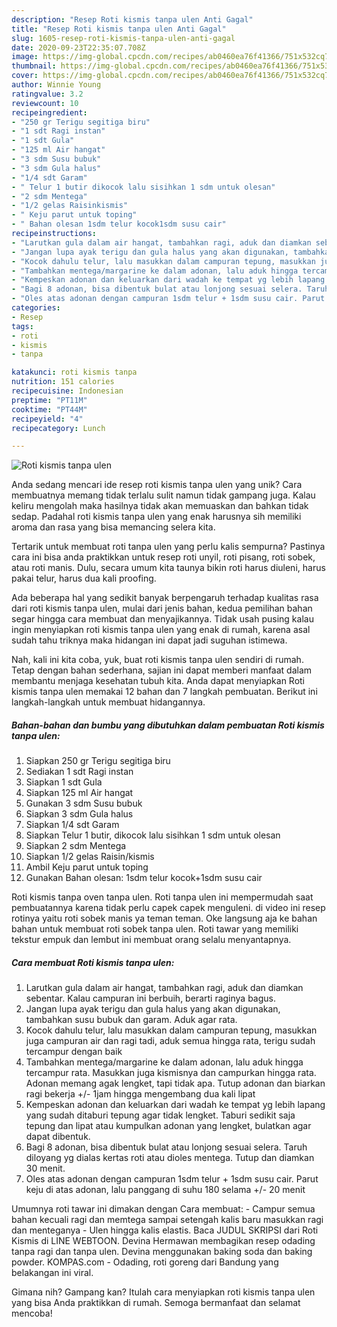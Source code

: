 ```yaml
---
description: "Resep Roti kismis tanpa ulen Anti Gagal"
title: "Resep Roti kismis tanpa ulen Anti Gagal"
slug: 1605-resep-roti-kismis-tanpa-ulen-anti-gagal
date: 2020-09-23T22:35:07.708Z
image: https://img-global.cpcdn.com/recipes/ab0460ea76f41366/751x532cq70/roti-kismis-tanpa-ulen-foto-resep-utama.jpg
thumbnail: https://img-global.cpcdn.com/recipes/ab0460ea76f41366/751x532cq70/roti-kismis-tanpa-ulen-foto-resep-utama.jpg
cover: https://img-global.cpcdn.com/recipes/ab0460ea76f41366/751x532cq70/roti-kismis-tanpa-ulen-foto-resep-utama.jpg
author: Winnie Young
ratingvalue: 3.2
reviewcount: 10
recipeingredient:
- "250 gr Terigu segitiga biru"
- "1 sdt Ragi instan"
- "1 sdt Gula"
- "125 ml Air hangat"
- "3 sdm Susu bubuk"
- "3 sdm Gula halus"
- "1/4 sdt Garam"
- " Telur 1 butir dikocok lalu sisihkan 1 sdm untuk olesan"
- "2 sdm Mentega"
- "1/2 gelas Raisinkismis"
- " Keju parut untuk toping"
- " Bahan olesan 1sdm telur kocok1sdm susu cair"
recipeinstructions:
- "Larutkan gula dalam air hangat, tambahkan ragi, aduk dan diamkan sebentar. Kalau campuran ini berbuih, berarti raginya bagus."
- "Jangan lupa ayak terigu dan gula halus yang akan digunakan, tambahkan susu bubuk dan garam. Aduk agar rata."
- "Kocok dahulu telur, lalu masukkan dalam campuran tepung, masukkan juga campuran air dan ragi tadi, aduk semua hingga rata, terigu sudah tercampur dengan baik"
- "Tambahkan mentega/margarine ke dalam adonan, lalu aduk hingga tercampur rata. Masukkan juga kismisnya dan campurkan hingga rata. Adonan memang agak lengket, tapi tidak apa. Tutup adonan dan biarkan ragi bekerja +/- 1jam hingga mengembang dua kali lipat"
- "Kempeskan adonan dan keluarkan dari wadah ke tempat yg lebih lapang yang sudah ditaburi tepung agar tidak lengket. Taburi sedikit saja tepung dan lipat atau kumpulkan adonan yang lengket, bulatkan agar dapat dibentuk."
- "Bagi 8 adonan, bisa dibentuk bulat atau lonjong sesuai selera. Taruh diloyang yg dialas kertas roti atau dioles mentega. Tutup dan diamkan 30 menit."
- "Oles atas adonan dengan campuran 1sdm telur + 1sdm susu cair. Parut keju di atas adonan, lalu panggang di suhu 180 selama +/- 20 menit"
categories:
- Resep
tags:
- roti
- kismis
- tanpa

katakunci: roti kismis tanpa 
nutrition: 151 calories
recipecuisine: Indonesian
preptime: "PT11M"
cooktime: "PT44M"
recipeyield: "4"
recipecategory: Lunch

---
```



![Roti kismis tanpa ulen](https://img-global.cpcdn.com/recipes/ab0460ea76f41366/751x532cq70/roti-kismis-tanpa-ulen-foto-resep-utama.jpg)

Anda sedang mencari ide resep roti kismis tanpa ulen yang unik? Cara membuatnya memang tidak terlalu sulit namun tidak gampang juga. Kalau keliru mengolah maka hasilnya tidak akan memuaskan dan bahkan tidak sedap. Padahal roti kismis tanpa ulen yang enak harusnya sih memiliki aroma dan rasa yang bisa memancing selera kita.

Tertarik untuk membuat roti tanpa ulen yang perlu kalis sempurna? Pastinya cara ini bisa anda praktikkan untuk resep roti unyil, roti pisang, roti sobek, atau roti manis. Dulu, secara umum kita taunya bikin roti harus diuleni, harus pakai telur, harus dua kali proofing.

Ada beberapa hal yang sedikit banyak berpengaruh terhadap kualitas rasa dari roti kismis tanpa ulen, mulai dari jenis bahan, kedua pemilihan bahan segar hingga cara membuat dan menyajikannya. Tidak usah pusing kalau ingin menyiapkan roti kismis tanpa ulen yang enak di rumah, karena asal sudah tahu triknya maka hidangan ini dapat jadi suguhan istimewa.


Nah, kali ini kita coba, yuk, buat roti kismis tanpa ulen sendiri di rumah. Tetap dengan bahan sederhana, sajian ini dapat memberi manfaat dalam membantu menjaga kesehatan tubuh kita. Anda dapat menyiapkan Roti kismis tanpa ulen memakai 12 bahan dan 7 langkah pembuatan. Berikut ini langkah-langkah untuk membuat hidangannya.

<!--inarticleads1-->

##### Bahan-bahan dan bumbu yang dibutuhkan dalam pembuatan Roti kismis tanpa ulen:

1. Siapkan 250 gr Terigu segitiga biru
1. Sediakan 1 sdt Ragi instan
1. Siapkan 1 sdt Gula
1. Siapkan 125 ml Air hangat
1. Gunakan 3 sdm Susu bubuk
1. Siapkan 3 sdm Gula halus
1. Siapkan 1/4 sdt Garam
1. Siapkan  Telur 1 butir, dikocok lalu sisihkan 1 sdm untuk olesan
1. Siapkan 2 sdm Mentega
1. Siapkan 1/2 gelas Raisin/kismis
1. Ambil  Keju parut untuk toping
1. Gunakan  Bahan olesan: 1sdm telur kocok+1sdm susu cair


Roti kismis tanpa oven tanpa ulen. Roti tanpa ulen ini mempermudah saat pembuatannya karena tidak perlu capek capek menguleni. di video ini resep rotinya yaitu roti sobek manis ya teman teman. Oke langsung aja ke bahan bahan untuk membuat roti sobek tanpa ulen. Roti tawar yang memiliki tekstur empuk dan lembut ini membuat orang selalu menyantapnya. 

<!--inarticleads2-->

##### Cara membuat Roti kismis tanpa ulen:

1. Larutkan gula dalam air hangat, tambahkan ragi, aduk dan diamkan sebentar. Kalau campuran ini berbuih, berarti raginya bagus.
1. Jangan lupa ayak terigu dan gula halus yang akan digunakan, tambahkan susu bubuk dan garam. Aduk agar rata.
1. Kocok dahulu telur, lalu masukkan dalam campuran tepung, masukkan juga campuran air dan ragi tadi, aduk semua hingga rata, terigu sudah tercampur dengan baik
1. Tambahkan mentega/margarine ke dalam adonan, lalu aduk hingga tercampur rata. Masukkan juga kismisnya dan campurkan hingga rata. Adonan memang agak lengket, tapi tidak apa. Tutup adonan dan biarkan ragi bekerja +/- 1jam hingga mengembang dua kali lipat
1. Kempeskan adonan dan keluarkan dari wadah ke tempat yg lebih lapang yang sudah ditaburi tepung agar tidak lengket. Taburi sedikit saja tepung dan lipat atau kumpulkan adonan yang lengket, bulatkan agar dapat dibentuk.
1. Bagi 8 adonan, bisa dibentuk bulat atau lonjong sesuai selera. Taruh diloyang yg dialas kertas roti atau dioles mentega. Tutup dan diamkan 30 menit.
1. Oles atas adonan dengan campuran 1sdm telur + 1sdm susu cair. Parut keju di atas adonan, lalu panggang di suhu 180 selama +/- 20 menit


Umumnya roti tawar ini dimakan dengan Cara membuat: - Campur semua bahan kecuali ragi dan memtega sampai setengah kalis baru masukkan ragi dan menteganya - Ulen hingga kalis elastis. Baca JUDUL SKRIPSI dari Roti Kismis di LINE WEBTOON. Devina Hermawan membagikan resep odading tanpa ragi dan tanpa ulen. Devina menggunakan baking soda dan baking powder. KOMPAS.com - Odading, roti goreng dari Bandung yang belakangan ini viral. 

Gimana nih? Gampang kan? Itulah cara menyiapkan roti kismis tanpa ulen yang bisa Anda praktikkan di rumah. Semoga bermanfaat dan selamat mencoba!
